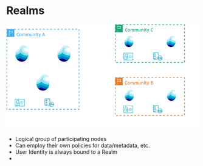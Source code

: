 # Realms

<p align="center">
  <img src="../assets/images/realms.drawio.png"/>
</p>

- Logical group of participating nodes 
- Can employ their own policies for data/metadata, etc.
- User Identity is always bound to a Realm
- 